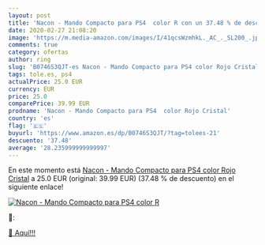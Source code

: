 ```yaml
---
layout: post
title: 'Nacon - Mando Compacto para PS4  color R con un 37.48 % de descuento'
date: 2020-02-27 21:08:20
image: 'https://m.media-amazon.com/images/I/41qcsWzmhkL._AC_._SL200_.jpg'
comments: true
category: ofertas
author: ring
slug: 'B0746S3QJT-es Nacon - Mando Compacto para PS4 color Rojo Cristal'
tags: tole.es, ps4
actualPrice: 25.0 EUR
currency: EUR
price: 25.0
comparePrice: 39.99 EUR
prodname: 'Nacon - Mando Compacto para PS4  color Rojo Cristal'
country: 'es'
flag: '🇪🇸'
buyurl: 'https://www.amazon.es/dp/B0746S3QJT/?tag=tolees-21'
descuento: '37.48'
average: '28.235999999999997'
---
```


En este momento está [Nacon - Mando Compacto para PS4  color Rojo Cristal](https://www.amazon.es/dp/B0746S3QJT/?tag=tolees-21) a 25.0 EUR (original: 39.99 EUR) (37.48 %  de descuento) en el siguiente enlace!

[![Nacon - Mando Compacto para PS4  color R](https://m.media-amazon.com/images/I/41qcsWzmhkL._AC_._SL200_.jpg)](https://www.amazon.es/dp/B0746S3QJT/?tag=tolees-21)

🔎:


[🛒 Aquí!!!](https://www.amazon.es/dp/B0746S3QJT/?tag=tolees-21)
